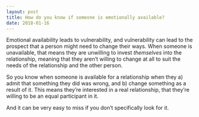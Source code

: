 ```yaml
---
layout: post
title: How do you know if someone is emotionally available?
date: 2018-01-16
---
```


<p>Emotional availability leads to vulnerability, and vulnerability can lead to the prospect that a person might need to change their ways. When someone is unavailable, that means they are unwilling to invest <i>themselves</i> into the relationship, meaning that they aren’t willing to change at all to suit the needs of the relationship and the other person.</p><p>So you know when someone is available for a relationship when they a) admit that something they did was wrong, and b) change something as a result of it. This means they’re interested in a real relationship, that they’re willing to be an equal participant in it.</p><p>And it can be very easy to miss if you don’t specifically look for it.</p>
